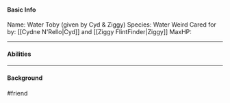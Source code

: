 #### Basic Info
Name: Water Toby (given by Cyd & Ziggy)
Species: Water Weird
Cared for by: [[Cydne N'Rello|Cyd]] and [[Ziggy FlintFinder|Ziggy]] 
MaxHP: 

---

#### Abilities

---

#### Background


#friend 